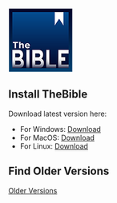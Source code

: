 ![TheBibleLogo](/thbible-icon.png)
## Install TheBible
Download latest version here:
 * For Windows: [Download](https://github.com/saw-jan/thebible-releases/releases/latest/download/)
 * For MacOS: [Download](https://github.com/saw-jan/thebible-releases/releases/latest/download/)
 * For Linux: [Download](https://github.com/saw-jan/thebible-releases/releases/latest/download/)

## Find Older Versions
[Older Versions](https://github.com/saw-jan/thebible-releases/releases/)
